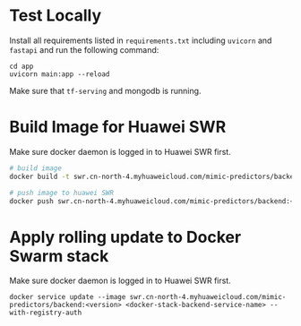 # Test Locally

Install all requirements listed in `requirements.txt` including `uvicorn` and `fastapi` and run the following command:

```
cd app
uvicorn main:app --reload
```

Make sure that `tf-serving` and mongodb is running.

# Build Image for Huawei SWR

Make sure docker daemon is logged in to Huawei SWR first.

```bash
# build image
docker build -t swr.cn-north-4.myhuaweicloud.com/mimic-predictors/backend:<version> .

# push image to huawei SWR
docker push swr.cn-north-4.myhuaweicloud.com/mimic-predictors/backend:<version>
```

# Apply rolling update to Docker Swarm stack

Make sure docker daemon is logged in to Huawei SWR first.

```
docker service update --image swr.cn-north-4.myhuaweicloud.com/mimic-predictors/backend:<version> <docker-stack-backend-service-name> --with-registry-auth
```
